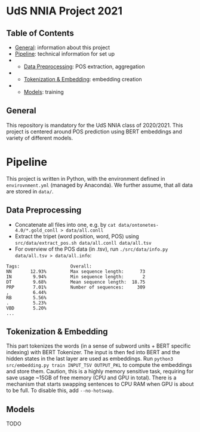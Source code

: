 # UdS NNIA Project 2021

## Table of Contents

- [General](#General): information about this project
- [Pipeline](#Pipeline): technical information for set up
- - [Data Preprocessing](##Data-Preprocessing): POS extraction, aggregation
- - [Tokenization & Embedding](##Tokenization-&-Embedding): embedding creation
- - [Models](##Models): training

## General

This repository is mandatory for the UdS NNIA class of 2020/2021. This project is centered around POS prediction using BERT embeddings and variety of different models.

# Pipeline

This project is written in Python, with the environment defined in `envirovnment.yml` (managed by Anaconda). We further assume, that all data are stored in `data/`.

## Data Preprocessing

- Concatenate all files into one, e.g. by `cat data/ontonetes-4.0/*.gold_conll > data/all.conll`
- Extract the tripet (word position, word, POS) using `src/data/extract_pos.sh data/all.conll data/all.tsv`
- For overview of the POS data (in .tsv), run `./src/data/info.py data/all.tsv > data/all.info`:

```
Tags:                   Overall:
NN       12.93%         Max sequence length:      73
IN        9.94%         Min sequence length:       2
DT        9.68%         Mean sequence length:  18.75
PRP       7.01%         Number of sequences:     309
,         6.44%
RB        5.56%
.         5.23%
VBD       5.20%
...
```

## Tokenization & Embedding

<!-- TODO: this is incorrect -->
This part tokenizes the words (in a sense of subword units + BERT specific indexing) with BERT Tokenizer. The input is then fed into BERT and the hidden states in the last layer are used as embeddings. Run `python3 src/embedding.py train INPUT_TSV OUTPUT_PKL` to compute the embeddings and store them. Caution, this is a highly memory sensitive task, requiring for save usage ~15GB of free memory (CPU and GPU in total). There is a mechanism that starts swapping sentences to CPU RAM when GPU is about to be full. To disable this, add `--no-hotswap`.

## Models

TODO
